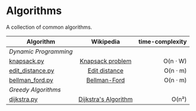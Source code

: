 # Algorithms

A collection of common algorithms.

| Algorithm | Wikipedia | time-complexity |
|--------------|:-----:|-----------:|
| *Dynamic Programming* |||
| [knapsack.py](https://github.com/YannickSpoerl/algorithms/blob/main/dynamic_programming/knapsack.py) | [Knapsack problem](https://en.wikipedia.org/wiki/Knapsack_problem) | O(n ⋅ W) |
| [edit_distance.py](https://github.com/YannickSpoerl/algorithms/blob/main/dynamic_programming/edit_distance.py) | [Edit distance](https://en.wikipedia.org/wiki/Edit_distance) | O(n ⋅ m) |
| [bellman_ford.py](https://github.com/YannickSpoerl/algorithms/blob/main/dynamic_programming/bellman_ford.py) | [Bellman-Ford](https://en.wikipedia.org/wiki/Bellman%E2%80%93Ford_algorithm) | O(n ⋅ m) |
| *Greedy Algorithms* |||
| [dijkstra.py](https://github.com/YannickSpoerl/algorithms/blob/main/greedy/dijsktra.py) | [Dijkstra's Algorithm](https://en.wikipedia.org/wiki/Dijkstra%27s_algorithm) | O(n²) |
